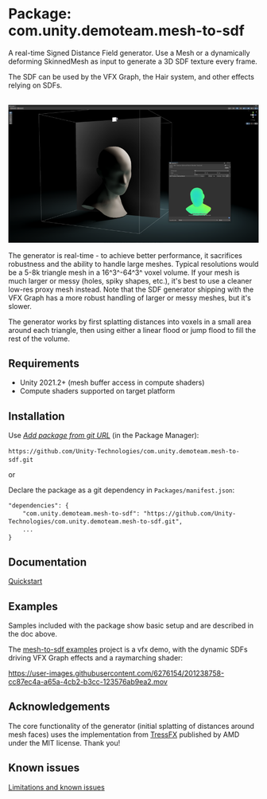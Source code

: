 # Package: com.unity.demoteam.mesh-to-sdf

A real-time Signed Distance Field generator. Use a Mesh or a dynamically deforming SkinnedMesh as input to generate a 3D SDF texture every frame.

The SDF can be used by the VFX Graph, the Hair system, and other effects relying on SDFs.

\
![mesh-to-sdf](Documentation~/images/mesh-to-sdf-skinned.png)

The generator is real-time - to achieve better performance, it sacrifices robustness and the ability to handle large meshes. Typical resolutions would be a 5-8k triangle mesh in a 16^3^-64^3^ voxel volume. If your mesh is much larger or messy (holes, spiky shapes, etc.), it's best to use a cleaner low-res proxy mesh instead. Note that the SDF generator shipping with the VFX Graph has a more robust handling of larger or messy meshes, but it's slower.

The generator works by first splatting distances into voxels in a small area around each triangle, then using either a linear flood or jump flood to fill the rest of the volume.

## Requirements

- Unity 2021.2+ (mesh buffer access in compute shaders)
- Compute shaders supported on target platform

## Installation

Use [*Add package from git URL*](https://docs.unity3d.com/Manual/upm-ui-giturl.html) (in the Package Manager): 

```https://github.com/Unity-Technologies/com.unity.demoteam.mesh-to-sdf.git```

or

Declare the package as a git dependency in `Packages/manifest.json`:

```
"dependencies": {
    "com.unity.demoteam.mesh-to-sdf": "https://github.com/Unity-Technologies/com.unity.demoteam.mesh-to-sdf.git",
    ...
}
```

## Documentation

[Quickstart](Documentation~/index.md)

## Examples

Samples included with the package show basic setup and are described in the doc above.

The [mesh-to-sdf examples](https://github.com/robcupisz/mesh-to-sdf-examples) project is a vfx demo, with the dynamic SDFs driving VFX Graph effects and a raymarching shader:

https://user-images.githubusercontent.com/6276154/201238758-cc87ec4a-a65a-4cb2-b3cc-123576ab9ea2.mov


## Acknowledgements

The core functionality of the generator (initial splatting of distances around mesh faces) uses the implementation from [TressFX](https://github.com/GPUOpen-Effects/TressFX) published by AMD under the MIT license. Thank you!

## Known issues

[Limitations and known issues](Documentation~/index.md#limitations-and-known-issues)

